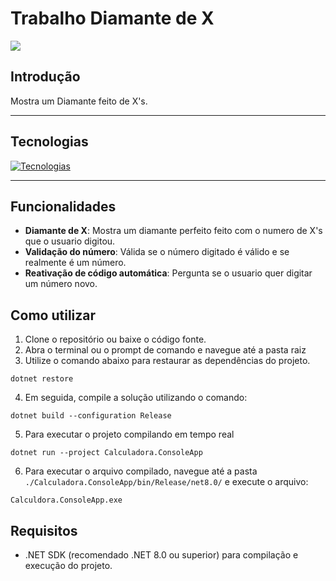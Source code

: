 # Trabalho Diamante de X

![](https://i.imgur.com/OXz92wj.gif)

## Introdução

Mostra um Diamante feito de X's.

---
## Tecnologias

[![Tecnologias](https://skillicons.dev/icons?i=git,github,cs,dotnet,visualstudio)](https://skillicons.dev)

---
## Funcionalidades

- **Diamante de X**: Mostra um diamante perfeito feito com o numero de X's que o usuario digitou.
- **Validação do número**: Válida se o número digitado é válido e se realmente é um número.
- **Reativação de código automática**: Pergunta se o usuario quer digitar um número novo.

## Como utilizar

1. Clone o repositório ou baixe o código fonte.
2. Abra o terminal ou o prompt de comando e navegue até a pasta raiz
3. Utilize o comando abaixo para restaurar as dependências do projeto.

```
dotnet restore
```

4. Em seguida, compile a solução utilizando o comando:
   
```
dotnet build --configuration Release
```

5. Para executar o projeto compilando em tempo real
   
```
dotnet run --project Calculadora.ConsoleApp
```

6. Para executar o arquivo compilado, navegue até a pasta `./Calculadora.ConsoleApp/bin/Release/net8.0/` e execute o arquivo:
   
```
Calculdora.ConsoleApp.exe
```

## Requisitos

- .NET SDK (recomendado .NET 8.0 ou superior) para compilação e execução do projeto.
